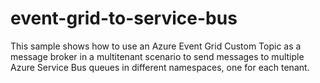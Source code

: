 # event-grid-to-service-bus
This sample shows how to use an Azure Event Grid Custom Topic as a message broker in a multitenant scenario to send messages to multiple Azure Service Bus queues in different namespaces, one for each tenant.
